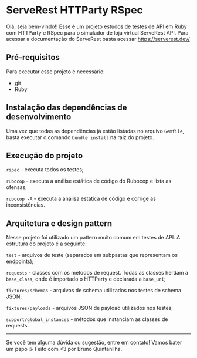 # ServeRest HTTParty RSpec

Olá, seja bem-vindo!! Esse é um projeto estudos de testes de API em Ruby com HTTParty e RSpec para o simulador de loja virtual ServeRest API. Para acessar a documentação do ServeRest basta acessar https://serverest.dev/

## Pré-requisitos

Para executar esse projeto é necessário:

- git
- Ruby

## Instalação das dependências de desenvolvimento

Uma vez que todas as dependências já estão listadas no arquivo `Gemfile`, basta executar o comando `bundle install` na raiz do projeto.

## Execução do projeto

`rspec` - executa todos os testes;

`rubocop` - executa a análise estática de código do Rubocop e lista as ofensas;

`rubocop -A` - executa a análisa estática de código e corrige as inconsistências.

## Arquitetura e design pattern

Nesse projeto foi utilizado um pattern muito comum em testes de API. A estrutura do projeto é a seguinte:

`test` - arquivos de teste (separados em subpastas que representam os endpoints);

`requests` - classes com os métodos de request. Todas as classes herdam a `base_class`, onde é importado o HTTParty e declarada a `base_uri`;

`fixtures/schemas` - arquivos de schema utilizados nos testes de schema JSON;

`fixtures/payloads` - arquivos JSON de payload utilizados nos testes;

`support/global_instances` - métodos que instanciam as classes de requests.

___

Se você tem alguma dúvida ou sugestão, entre em contato! Vamos bater um papo ☕
Feito com <3 por Bruno Quintanilha.